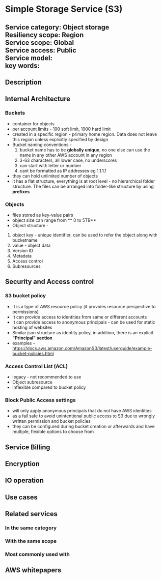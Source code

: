 # Simple Storage Service (S3)  
**Service category:** Object storage  
**Resiliency scope:** Region  
**Service scope:** Global  
**Service access:** Public  
**Service model:**  
**key words:**   
---
## Description  
## Internal Architecture  
### Buckets  
* container for objects  
* per account limits - 100 soft limit, 1000 hard limit  
* created in a specific region - primary home region. Data does not leave this region unless explicitly specified by design  
* Bucket naming conventions -  
  1. bucket name has to be **globally unique**, no one else can use the name in any other AWS account in any region  
  2. 3-63 characters, all lower case, no underscores  
  3. can start with letter or number  
  4. cant be formatted as IP addresses eg 1.1.1.1  
* they can hold unlimited number of objects  
* it has a flat structure, everything is at root level - no hierarchical folder structure. The files can be arranged into folder-like structure by using **prefixes**  

### Objects  
* files stored as key-value pairs
* object size can range from ** 0 to 5TB**  
* Object structure -  
 1. object key - unique identifier, can be used to refer the object along with bucketname  
 2. value - object data  
 3. Version ID  
 4. Metadata  
 5. Access control  
 6. Subresources  

## Security and Access control  
### S3 bucket policy  
* It is a type of AWS resource policy (it provides resource perspective to permissions)  
* It can provide access to identities from same or different accounts  
* It can provide access to anonymous principals - can be used for static hosting of websites  
* Similar json structure as identity policy, in addition, there is an explicit **"Principal" section**  
* examples - https://docs.aws.amazon.com/AmazonS3/latest/userguide/example-bucket-policies.html  

### Access Control List (ACL)  
* legacy - not recommended to use  
* Object subresource  
* inflexible compared to bucket policy  

### Block Public Access settings  
* will only apply anonymous principals that do not have AWS identities  
* as a fail safe to avoid unintentional public access to S3 due to wrongly written permission and bucket policies  
* they can be configured during bucket creation or afterwards and have multiple, flexible options to choose from  

## Service Billing  
## Encryption  
## IO operation  
## Use cases  
## Related services  
### In the same category  
### With the same scope  
### Most commonly used with  
## AWS whitepapers  
